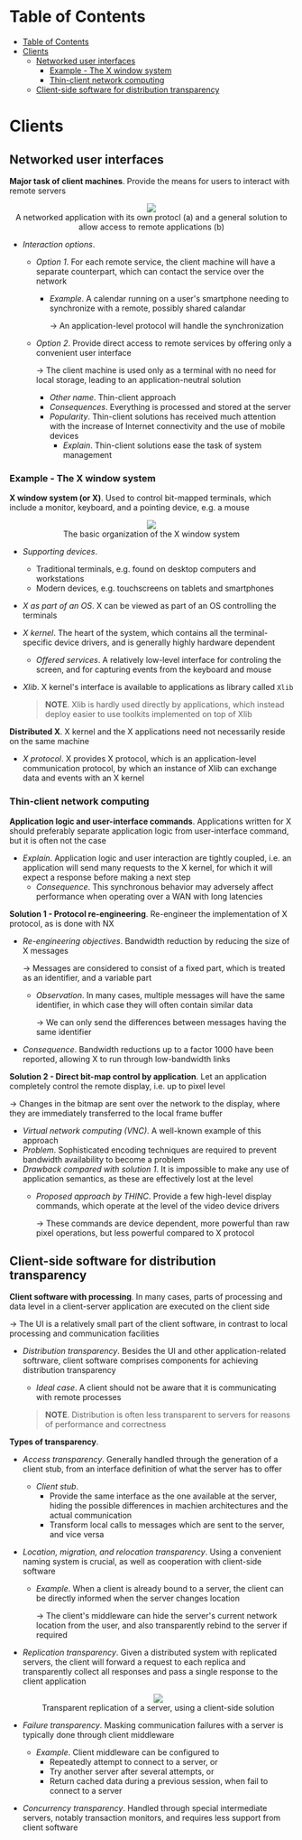 <!-- TOC titleSize:1 tabSpaces:2 depthFrom:1 depthTo:6 withLinks:1 updateOnSave:1 orderedList:0 skip:0 title:1 charForUnorderedList:* -->
# Table of Contents
- [Table of Contents](#table-of-contents)
- [Clients](#clients)
  - [Networked user interfaces](#networked-user-interfaces)
    - [Example - The X window system](#example---the-x-window-system)
    - [Thin-client network computing](#thin-client-network-computing)
  - [Client-side software for distribution transparency](#client-side-software-for-distribution-transparency)
<!-- /TOC -->

# Clients
## Networked user interfaces
**Major task of client machines**. Provide the means for users to interact with remote servers

<div style="text-align:center">
    <img src="https://i.imgur.com/oyeS1G3.png">
    <figcaption>A networked application with its own protocl (a) and a general solution to allow access to remote applications (b)</figcaption>
</div>

* *Interaction options*.
    * *Option 1*. For each remote service, the client machine will have a separate counterpart, which can contact the service over the network
        * *Example*. A calendar running on a user's smartphone needing to synchronize with a remote, possibly shared calandar

            $\to$ An application-level protocol will handle the synchronization
    * *Option 2*. Provide direct access to remote services by offering only a convenient user interface

        $\to$ The client machine is used only as a terminal with no need for local storage, leading to an application-neutral solution
        * *Other name*. Thin-client approach
        * *Consequences*. Everything is processed and stored at the server
        * *Popularity*. Thin-client solutions has received much attention with the increase of Internet connectivity and the use of mobile devices
            * *Explain*. Thin-client solutions ease the task of system management

### Example - The X window system
**X window system (or X)**. Used to control bit-mapped terminals, which include a monitor, keyboard, and a pointing device, e.g. a mouse

<div style="text-align:center">
    <img src="https://i.imgur.com/E1xGfMD.png">
    <figcaption>The basic organization of the X window system</figcaption>
</div>

* *Supporting devices*.
    * Traditional terminals, e.g. found on desktop computers and workstations
    * Modern devices, e.g. touchscreens on tablets and smartphones
* *X as part of an OS*. X can be viewed as part of an OS controlling the terminals
* *X kernel*. The heart of the system, which contains all the terminal-specific device drivers, and is generally highly hardware dependent
    * *Offered services*. A relatively low-level interface for controling the screen, and for capturing events from the keyboard and mouse
* *Xlib*. X kernel's interface is available to applications as library called `Xlib`

    >**NOTE**. Xlib is hardly used directly by applications, which instead deploy easier to use toolkits implemented on top of Xlib

**Distributed X**. X kernel and the X applications need not necessarily reside on the same machine
* *X protocol*. X provides X protocol, which is an application-level communication protocol, by which an instance of Xlib can exchange data and events with an X kernel

### Thin-client network computing
**Application logic and user-interface commands**. Applications written for X should preferably separate application logic from user-interface command, but it is often not the case
* *Explain*. Application logic and user interaction are tightly coupled, i.e. an application will send many requests to the X kernel, for which it will expect a response before making a next step
    * *Consequence*. This synchronous behavior may adversely affect performance when operating over a WAN with long latencies

**Solution 1 - Protocol re-engineering**. Re-engineer the implementation of X protocol, as is done with NX
* *Re-engineering objectives*. Bandwidth reduction by reducing the size of X messages

    $\to$ Messages are considered to consist of a fixed part, which is treated as an identifier, and a variable part
    * *Observation*. In many cases, multiple messages will have the same identifier, in which case they will often contain similar data

        $\to$ We can only send the differences between messages having the same identifier
* *Consequence*. Bandwidth reductions up to a factor 1000 have been reported, allowing X to run through low-bandwidth links

**Solution 2 - Direct bit-map control by application**. Let an application completely control the remote display, i.e. up to pixel level

$\to$ Changes in the bitmap are sent over the network to the display, where they are immediately transferred to the local frame buffer
* *Virtual network computing (VNC)*. A well-known example of this approach
* *Problem*. Sophisticated encoding techniques are required to prevent bandwidth availability to become a problem
* *Drawback compared with solution 1*. It is impossible to make any use of application semantics, as these are effectively lost at the level
    * *Proposed approach by THINC*. Provide a few high-level display commands, which operate at the level of the video device drivers

        $\to$ These commands are device dependent, more powerful than raw pixel operations, but less powerful compared to X protocol

## Client-side software for distribution transparency
**Client software with processing**. In many cases, parts of processing and data level in a client-server application are executed on the client side

$\to$ The UI is a relatively small part of the client software, in contrast to local processing and communication facilities
* *Distribution transparency*. Besides the UI and other application-related softrware, client software comprises components for achieving distribution transparency
    * *Ideal case*. A client should not be aware that it is communicating with remote processes

    >**NOTE**. Distribution is often less transparent to servers for reasons of performance and correctness

**Types of transparency**. 
* *Access transparency*. Generally handled through the generation of a client stub, from an interface definition of what the server has to offer
    * *Client stub*.
        * Provide the same interface as the one available at the server, hiding the possible differences in machien architectures and the actual communication
        * Transform local calls to messages which are sent to the server, and vice versa
* *Location, migration, and relocation transparency*. Using a convenient naming system is crucial, as well as cooperation with client-side software
    * *Example*. When a client is already bound to a server, the client can be directly informed when the server changes location

        $\to$ The client's middleware can hide the server's current network location from the user, and also transparently rebind to the server if required
* *Replication transparency*. Given a distributed system with replicated servers, the client will forward a request to each replica and transparently collect all responses and pass a single response to the client application

    <div style="text-align:center">
        <img src="https://i.imgur.com/cqdLgNf.png">
        <figcaption>Transparent replication of a server, using a client-side solution</figcaption>
    </div>

* *Failure transparency*. Masking communication failures with a server is typically done through client middleware
    * *Example*. Client middleware can be configured to 
        * Repeatedly attempt to connect to a server, or 
        * Try another server after several attempts, or
        * Return cached data during a previous session, when fail to connect to a server
* *Concurrency transparency*. Handled through special intermediate servers, notably transaction monitors, and requires less support from client software
